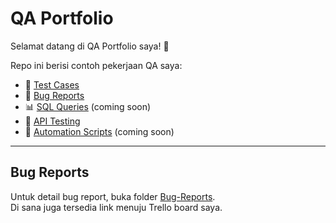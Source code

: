 # QA Portfolio

Selamat datang di QA Portfolio saya! 🎯

Repo ini berisi contoh pekerjaan QA saya:
- 📂 [Test Cases](Test-Cases/)
- 🐞 [Bug Reports](Bug-Reports/)
- 📊 [SQL Queries](SQL-Queries/) (coming soon)
- 🔌 [API Testing](API-Testing/) 
- 🤖 [Automation Scripts](Automation-Scripts/) (coming soon)

---

## Bug Reports
Untuk detail bug report, buka folder [Bug-Reports](Bug-Reports/).  
Di sana juga tersedia link menuju Trello board saya.
